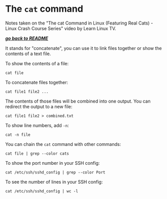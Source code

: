 # The `cat` command

Notes taken on the "The cat Command in Linux (Featuring Real Cats) - Linux
Crash Course Series" video by Learn Linux TV.

[***go back to README***](/README.md)

It stands for "concatenate", you can use it to link files together or show the
contents of a text file. 

To show the contents of a file:

    cat file

To concatenate files together:

    cat file1 file2 ...

The contents of those files will be combined into one output. You can redirect
the output to a new file:

    cat file1 file2 > combined.txt

To show line numbers, add `-n`:

    cat -n file

You can chain the `cat` command with other commands:

    cat file | grep --color cats

To show the port number in your SSH config:

    cat /etc/ssh/sshd_config | grep --color Port

To see the number of lines in your SSH config:

    cat /etc/ssh/sshd_config | wc -l
